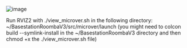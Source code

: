 ![image](https://github.com/Netfluxx/BasestationRoombaV3/assets/87619843/d169d3e5-82c5-416d-a1a0-1403ca47838c)

Run RVIZ2 with ./view_microver.sh in the following directory: ~/BasestationRoombaV3/src/microver/launch 
(you might need to colcon build --symlink-install in the ~/BasestationRoombaV3 directory and then chmod +x the ./view_microver.sh file)
